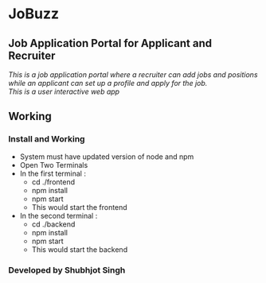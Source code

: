 # JoBuzz

## Job Application Portal for Applicant and Recruiter

*This is a job application portal where a recruiter can add jobs and positions while an applicant can set up a profile and apply for the job.*  
*This is a user interactive web app*  


## Working

### Install and Working

* System must have updated version of node and npm
* Open Two Terminals
* In the first terminal :   
    * cd ./frontend
    * npm install
    * npm start
    * This would start the frontend
* In the second terminal : 
    * cd ./backend
    * npm install
    * npm start
    * This would start the backend

### Developed by Shubhjot Singh 
